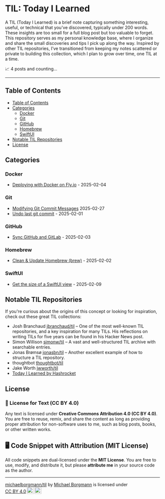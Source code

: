 <!-- omit from toc -->
# TIL: Today I Learned

A TIL (Today I Learned) is a brief note capturing something interesting, useful, or technical that you've discovered, typically under 200 words. These insights are too small for a full blog post but too valuable to forget. This repository serves as my personal knowledge base, where I organize and share the small discoveries and tips I pick up along the way. Inspired by other TIL repositories, I’ve transitioned from keeping my notes scattered or private to building this collection, which I plan to grow over time, one TIL at a time.

📈 4 posts and counting...
<!-- omit from toc -->

---

## Table of Contents

- [Table of Contents](#table-of-contents)
- [Categories](#categories)
  - [Docker](#docker)
  - [Git](#git)
  - [GitHub](#github)
  - [Homebrew](#homebrew)
  - [SwiftUI](#swiftui)
- [Notable TIL Repositories](#til-repositories)
- [License](#license)

<a id="categories"></a>
## Categories

<a id="docker"></a>
### Docker

- [Deploying with Docker on Fly.io](docker/deploying_docker_fly.md) - 2025-02-04

<a id="git"></a>
### Git

- [Modifying Git Commit Messages](git/modify_git_commit_messages.md) 2025-02-27
- [Undo last git commit](git/undo_last_git_commit.md) - 2025-02-01

<a id="github"></a>
### GitHub

- [Sync GitHub and GitLab](github/sync_github_and_gitlab.md) - 2025-02-03

<a id="homebrew"></a>
### Homebrew

- [Clean & Update Homebrew (brew)](homebrew/clean_and_update.md) - 2025-02-02

<a id="swiftui"></a>
### SwiftUI

- [Get the size of a SwiftUI view](swiftui/get_swiftui_view_size.md) - 2025-02-09

<a id="til-repositories"></a>
## Notable TIL Repositories

If you're curious about the origins of this concept or looking for inspiration, check out these great TIL collections:

* Josh Branchaud [jbranchaud/til](https://github.com/jbranchaud/til) – One of the most well-known TIL repositories, and a key inspiration for many TILs. His reflections on writing TILs for five years can be found in his Hacker News post.
* Simon Willison [simonw/til](https://github.com/simonw/til) – A vast and well-structured TIL archive with searchable entries.
* Jonas Brømsø [jonasbn/til](https://github.com/jonasbn/til) – Another excellent example of how to structure a TIL repository.
* thoughtbot [thoughtbot/til](https://github.com/thoughtbot/til)
* Jake Worth [jwworth/til](https://github.com/jwworth/til)
* [Today I Learned by Hashrocket](https://til.hashrocket.com)

<a id="license"></a>
## License

### 📜 License for Text (CC BY 4.0)

Any text is licensed under **Creative Commons Attribution 4.0 (CC BY 4.0)**. You are free to reuse, remix, and share the content as long as providing proper attribution for non-software uses to me, such as blog posts, books, or other written works.

## 🖥️ Code Snippet with Attribution (MIT License)

All code snippets are dual-licensed under the **MIT License**. You are free to use, modify, and distribute it, but please **attribute me** in your source code as the author.

---

<p xmlns:cc="http://creativecommons.org/ns#" xmlns:dct="http://purl.org/dc/terms/"><a property="dct:title" rel="cc:attributionURL" href="https://github.com/michaelborgmann/til"> michaelborgmann/til</a> by <a rel="cc:attributionURL dct:creator" property="cc:attributionName" href="https://www.michaelborgmann.com">Michael Borgmann</a> is licensed under <a href="https://creativecommons.org/licenses/by/4.0/?ref=chooser-v1" target="_blank" rel="license noopener noreferrer" style="display:inline-block;">CC BY 4.0<img style="height:22px!important;margin-left:3px;vertical-align:text-bottom;" src="https://mirrors.creativecommons.org/presskit/icons/cc.svg?ref=chooser-v1" alt=""><img style="height:22px!important;margin-left:3px;vertical-align:text-bottom;" src="https://mirrors.creativecommons.org/presskit/icons/by.svg?ref=chooser-v1" alt=""></a></p>
